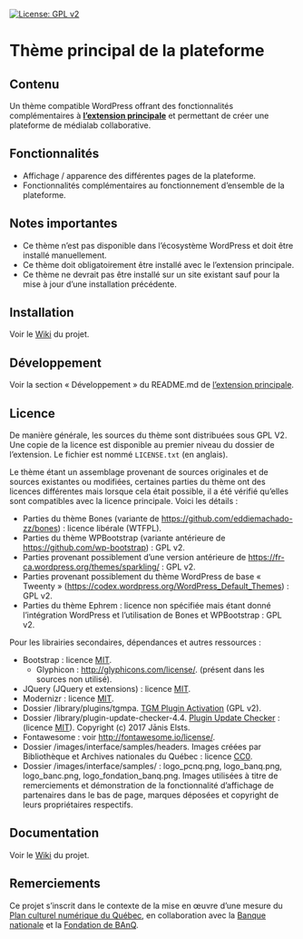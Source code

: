 [![License: GPL v2](https://img.shields.io/badge/License-GPL%20v2-blue.svg)](https://www.gnu.org/licenses/old-licenses/gpl-2.0.en.html)

# Thème principal de la plateforme

## Contenu

Un thème compatible WordPress offrant des fonctionnalités complémentaires à **[l’extension principale](https://github.com/medialab-banq/platform-shell-plugin)** et permettant de créer une plateforme de médialab collaborative.

## Fonctionnalités

* Affichage  /  apparence des différentes pages de la plateforme.
* Fonctionnalités complémentaires au fonctionnement d’ensemble de la plateforme.

## Notes importantes

* Ce thème n’est pas disponible dans l’écosystème WordPress et doit être installé manuellement.
* Ce thème doit obligatoirement être installé avec le l’extension principale.
* Ce thème ne devrait pas être installé sur un site existant sauf pour la mise à jour d’une installation précédente.

## Installation

Voir le [Wiki](https://github.com/medialab-banq/platform-shell-plugin/wiki) du projet.

## Développement

Voir la section « Développement » du README.md de [l’extension principale](https://github.com/medialab-banq/platform-shell-plugin).

## Licence

De manière générale, les sources du thème sont distribuées sous GPL V2.
Une copie de la licence est disponible au premier niveau du dossier de l’extension. Le fichier est nommé `LICENSE.txt` (en anglais).

Le thème étant un assemblage provenant de sources originales et de sources existantes ou modifiées, certaines parties du thème ont des licences différentes mais  lorsque cela était possible, il a été vérifié qu’elles sont compatibles avec la licence principale. Voici les détails :

* Parties du thème Bones (variante de https://github.com/eddiemachado-zz/bones) : licence libérale (WTFPL).
* Parties du thème WPBootstrap (variante antérieure de https://github.com/wp-bootstrap) : GPL v2.
* Parties provenant possiblement d’une version antérieure de https://fr-ca.wordpress.org/themes/sparkling/ : GPL v2.
* Parties provenant possiblement du thème WordPress de base « Tweenty » (https://codex.wordpress.org/WordPress_Default_Themes) : GPL v2.
* Parties du thème Ephrem : licence non spécifiée mais étant donné l’intégration WordPress et l’utilisation de Bones et WPBootstrap : GPL v2.

Pour les librairies secondaires, dépendances et autres ressources :

* Bootstrap : licence [MIT](https://tldrlegal.com/license/mit-license).
    * Glyphicon : http://glyphicons.com/license/. (présent dans les sources non utilisé).
* JQuery (JQuery et extensions) : licence [MIT](https://tldrlegal.com/license/mit-license).
* Modernizr  : licence [MIT](https://tldrlegal.com/license/mit-license).
* Dossier /library/plugins/tgmpa. [TGM Plugin Activation](https://github.com/TGMPA/TGM-Plugin-Activation) (GPL v2). 
* Dossier /library/plugin-update-checker-4.4. [Plugin Update Checker](https://github.com/YahnisElsts/plugin-update-checker) : (licence [MIT](https://tldrlegal.com/license/mit-license)). Copyright (c) 2017 Jānis Elsts.
* Fontawesome : voir http://fontawesome.io/license/.
* Dossier /images/interface/samples/headers. Images créées par Bibliothèque et Archives nationales du Québec : licence [CC0](https://creativecommons.org/choose/zero/).
* Dossier /images/interface/samples/ : logo_pcnq.png, logo_banq.png, logo_banc.png, logo_fondation_banq.png. Images utilisées à titre de remerciements et démonstration de la fonctionnalité d’affichage de partenaires dans le bas de page, marques déposées et copyright de leurs propriétaires respectifs.

## Documentation

Voir le [Wiki](https://github.com/medialab-banq/platform-shell-plugin/wiki) du projet.

## Remerciements

Ce projet s’inscrit dans le contexte de la mise en œuvre d’une mesure du [Plan culturel numérique du Québec](http://culturenumerique.mcc.gouv.qc.ca/), en collaboration avec la [Banque nationale](https://www.bnc.ca) et la [Fondation de BAnQ](https://fondation.banq.qc.ca/).
